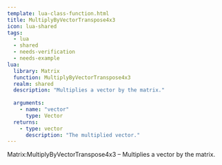 ```yaml
---
template: lua-class-function.html
title: MultiplyByVectorTranspose4x3
icon: lua-shared
tags:
  - lua
  - shared
  - needs-verification
  - needs-example
lua:
  library: Matrix
  function: MultiplyByVectorTranspose4x3
  realm: shared
  description: "Multiplies a vector by the matrix."
  
  arguments:
    - name: "vector"
      type: Vector
  returns:
    - type: vector
      description: "The multiplied vector."
---
```


<div class="lua__search__keywords">
Matrix:MultiplyByVectorTranspose4x3 &#x2013; Multiplies a vector by the matrix.
</div>
